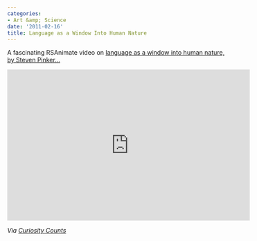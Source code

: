 ```yaml
---
categories:
- Art &amp; Science
date: '2011-02-16'
title: Language as a Window Into Human Nature
---
```


A fascinating RSAnimate video on <a href="https://www.youtube.com/watch?v=3-son3EJTrU">language as a window into human nature, by Steven Pinker...</a>

<p align="center"><iframe title="YouTube video player" width="560" height="349" src="https://www.youtube.com/embed/3-son3EJTrU?rel=0" frameborder="0" allowfullscreen></iframe></p>

<em>Via <a href="http://curiositycounts.com/post/3296471018/iconic-psycholinguist-steven-pinker-on-language-as">Curiosity Counts</a></em>